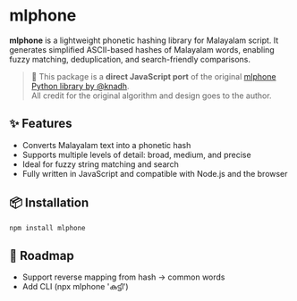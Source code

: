 # mlphone

**mlphone** is a lightweight phonetic hashing library for Malayalam script. It generates simplified ASCII-based hashes of Malayalam words, enabling fuzzy matching, deduplication, and search-friendly comparisons.

> 🔁 This package is a **direct JavaScript port** of the original [mlphone Python library by @knadh](https://github.com/knadh/mlphone/blob/master/mlphone.py).  
> All credit for the original algorithm and design goes to the author.

## ✨ Features

- Converts Malayalam text into a phonetic hash
- Supports multiple levels of detail: broad, medium, and precise
- Ideal for fuzzy string matching and search
- Fully written in JavaScript and compatible with Node.js and the browser

## 📦 Installation

```bash
npm install mlphone
```

## 🔮 Roadmap

- Support reverse mapping from hash → common words
- Add CLI (npx mlphone 'കുട്ടി')
